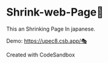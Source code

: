 # Shrink-web-Page🎇
 This an Shrinking Page In japanese.


Demo: https://upec8.csb.app/🎭


Created with CodeSandbox

